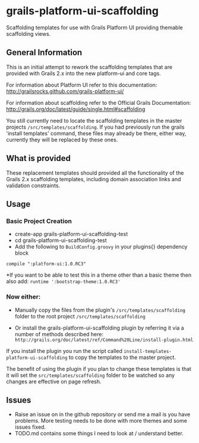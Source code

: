 grails-platform-ui-scaffolding
==============================

Scaffolding templates for use with Grails Platform UI providing themable scaffolding views.


General Information
-------------------

This is an initial attempt to rework the scaffolding templates that are provided with Grails 2.x into the new
platform-ui and core tags.

For information about Platform UI refer to this documentation:
<http://grailsrocks.github.com/grails-platform-ui/>

For information about scaffolding refer to the Official Grails Documentation:
<http://grails.org/doc/latest/guide/single.html#scaffolding>


You still currently need to locate the scaffolding templates in the master projects `/src/templates/scaffolding`. If
you had previously run the grails 'install templates' command, these files may already be there, either way, currently
they will be replaced by these ones.


What is provided
----------------
These replacement templates should provided all the functionality of the Grails 2.x scaffolding templates, including
domain association links and validation constraints.


Usage
-----

### Basic Project Creation
* create-app grails-platform-ui-scaffolding-test
* cd grails-platform-ui-scaffolding-test
* Add the following to `BuildConfig.groovy` in your plugins{} dependency block

`compile ":platform-ui:1.0.RC3"`

*If you want to be able to test this in a theme other than a basic theme then also add:
`runtime ':bootstrap-theme:1.0.RC3'`


### Now either:

* Manually copy the files from the plugin's `/src/templates/scaffolding` folder to the root
project `/src/templates/scaffolding`


* Or install the grails-platform-ui-scaffolding plugin by referring it via a number of methods described here:
`http://grails.org/doc/latest/ref/Command%20Line/install-plugin.html`


If you install the plugin you run the script called `install-templates-platform-ui-scaffolding` to copy the templates
to the master project.

The benefit of using the plugin if you plan to change these templates is that it will set the
`src/templates/scaffolding` folder to be watched so any changes are effective on page refresh.

## Issues
* Raise an issue on in the github repository or send me a mail is you have problems. More testing needs to be done with more themes and some issues fixed.
* TODO.md contains some things I need to look at / understand better.

